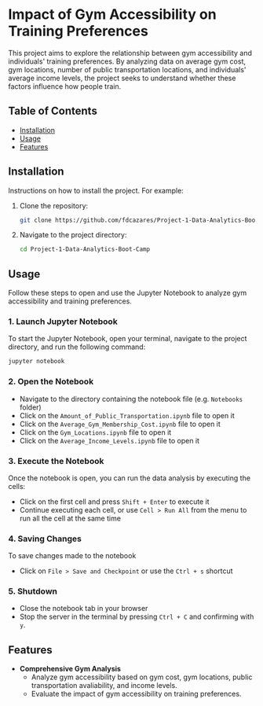 # Impact of Gym Accessibility on Training Preferences

This project aims to explore the relationship between gym accessibility and individuals' training preferences. By analyzing data on average gym cost, gym locations, number of public transportation locations, and individuals' average income levels, the project seeks to understand whether these factors influence how people train. 

## Table of Contents

- [Installation](#installation)
- [Usage](#usage)
- [Features](#features)

## Installation

Instructions on how to install the project. For example:

1. Clone the repository:
   ```bash
   git clone https://github.com/fdcazares/Project-1-Data-Analytics-Boot-Camp.git

2. Navigate to the project directory:
   ```bash
   cd Project-1-Data-Analytics-Boot-Camp

## Usage

Follow these steps to open and use the Jupyter Notebook to analyze gym accessibility and training preferences.

### 1. **Launch Jupyter Notebook**
To start the Jupyter Notebook, open your terminal, navigate to the project directory, and run the following command:

```bash
jupyter notebook
```

### 2. **Open the Notebook**

- Navigate to the directory containing the notebook file (e.g. `Notebooks` folder)
- Click on the `Amount_of_Public_Transportation.ipynb` file to open it
- Click on the `Average_Gym_Membership_Cost.ipynb` file to open it
- Click on the `Gym_Locations.ipynb` file to open it
- Click on the `Average_Income_Levels.ipynb` file to open it

### 3. **Execute the Notebook**
Once the notebook is open, you can run the data analysis by executing the cells:
- Click on the first cell and press `Shift + Enter` to execute it
- Continue executing each cell, or use `Cell > Run All` from the menu to run all the cell at the same time


### 4. **Saving Changes**
To save changes made to the notebook

- Click on `File > Save and Checkpoint` or use the `Ctrl + s` shortcut

### 5. **Shutdown**

- Close the notebook tab in your browser
- Stop the server in the terminal by pressing `Ctrl + C` and confirming with `y`.

## Features

- **Comprehensive Gym Analysis**
  - Analyze gym accessibility based on gym cost, gym locations, public transportation avaliability, and income levels.
  - Evaluate the impact of gym accessibility on training preferences.
